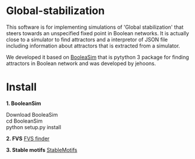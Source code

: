 # Global-stabilization
This software is for implementing simulations of 'Global stabilization' that steers towards an unspecified fixed point in Boolean networks. It is actually close to a simulator to find attractors and a interpretor of JSON file including information about attractors that is extracted from a simulator.

We developed it based on [BooleaSim](https://github.com/jehoons/BooleanSim) that is pytython 3 package for finding attractors in Boolean network and was developed by jehoons.

# Install
**1. BooleanSim**

   Download BooleaSim<br/>cd BooleanSim<br />python setup.py install 

**2. FVS**
   [FVS finder](https://github.com/needleworm/fvs)

**3. Stable motifs**
   [StableMotifs](https://github.com/jgtz/StableMotifs)
